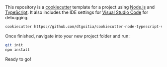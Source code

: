 This repository is a [cookiecutter](https://cookiecutter.readthedocs.io/en/latest/) template for a project using [Node.js](https://nodejs.org/en/) and [TypeScript](https://www.typescriptlang.org/). It also includes the IDE settings for [Visual Studio Code](https://code.visualstudio.com/) for debugging.

```bash
cookiecutter https://github.com/dtgoitia/cookiecutter-node-typescript-vscode
```

Once finished, navigate into your new project folder and run:

```bash
git init
npm install
```
Ready to go!